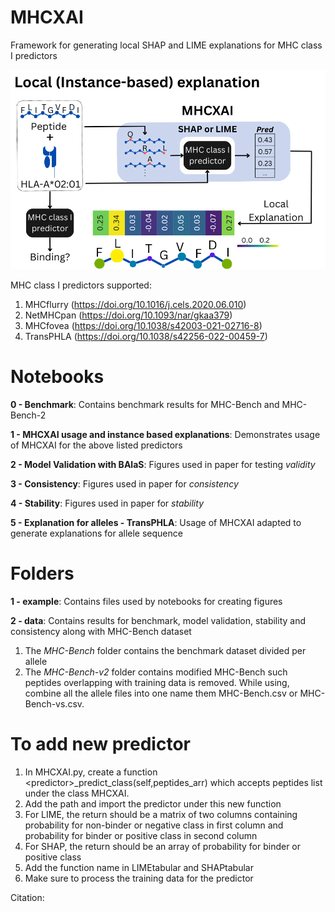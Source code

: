 # MHCXAI
Framework for generating local SHAP and LIME explanations for MHC class I predictors

<p align="center"><img src="figures/MHCXAI.png" alt="" width="800"></p>

MHC class I predictors supported:
1. MHCflurry (https://doi.org/10.1016/j.cels.2020.06.010)
2. NetMHCpan (https://doi.org/10.1093/nar/gkaa379)
3. MHCfovea (https://doi.org/10.1038/s42003-021-02716-8)
4. TransPHLA (https://doi.org/10.1038/s42256-022-00459-7)

# Notebooks

**0 - Benchmark**: Contains benchmark results for MHC-Bench and MHC-Bench-2

**1 - MHCXAI usage and instance based explanations**: Demonstrates usage of MHCXAI for the above listed predictors

**2 - Model Validation with BAlaS**: Figures used in paper for testing *validity*

**3 - Consistency**: Figures used in paper for *consistency*

**4 - Stability**: Figures used in paper for *stability*

**5 - Explanation for alleles - TransPHLA**: Usage of MHCXAI adapted to generate explanations for allele sequence

# Folders
**1 - example**: Contains files used by notebooks for creating figures

**2 - data**: Contains results for benchmark, model validation, stability and consistency along with MHC-Bench dataset
1. The *MHC-Bench* folder contains the benchmark dataset divided per allele
2. The *MHC-Bench-v2* folder contains modified MHC-Bench such peptides overlapping with training data is removed.
While using, combine all the allele files into one name them MHC-Bench.csv or MHC-Bench-vs.csv.

# To add new predictor
1. In MHCXAI.py, create a function \<predictor\>_predict_class(self,peptides_arr) which accepts peptides list under the class MHCXAI.
2. Add the path and import the predictor under this new function
3. For LIME, the return should be a matrix of two columns containing probability for non-binder or negative class in first column and probability for binder or positive class in second column 
4. For SHAP, the return should be an array of probability for binder or positive class
5. Add the function name in LIMEtabular and SHAPtabular
6. Make sure to process the training data for the predictor


Citation:
```bibtex
```

